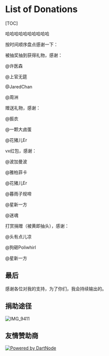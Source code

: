 # List of Donations
[TOC]

哈哈哈哈哈哈哈哈哈哈

按时间顺序盘点感谢一下：

被抽奖抽到获得礼物，感谢：

@许医森 

@上官无筵 

@JaredChan 

@周洲 

赠送礼物，感谢：

@振衣 

@一颗大卤蛋 

@花猪儿Er 

vx红包，感谢：

@波加曼波 

@雅柏菲卡 

@花猪儿Er 

@暮雨子规啼 

@星新一方 

@迷魂


打赏捐赠（被黄即抽头），感谢：

@头有点儿凉 

@狗砸Poliwhirl 

@星新一方 


## 最后

感谢各位对我的支持，为了你们，我会持续输出的。


## 捐助途径
![IMG_9411](https://p.ipic.vip/kpsg5x.jpg)



## 友情赞助商
[![Powered by DartNode](https://dartnode.com/branding/DN-Open-Source-sm.png)](https://dartnode.com "Powered by DartNode - Free VPS for Open Source")
